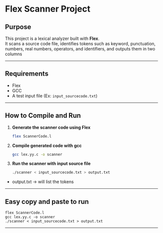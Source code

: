 # Flex Scanner Project

## Purpose
This project is a lexical analyzer built with **Flex**.  
It scans a source code file, identifies tokens such as keyword, punctuation, numbers, 
real numbers, operators, and identifiers, and outputs them in two columns

---

## Requirements
- Flex
- GCC
- A test input file (Ex: `input_sourcecode.txt`)

---

## How to Compile and Run

1. **Generate the scanner code using Flex**
   ```bash
   flex ScannerCode.l
2. **Compile generated code with gcc** 
    ```bash
    gcc lex.yy.c -o scanner
3. **Run the scanner with input source file**
    ```bash 
    ./scanner < input_sourcecode.txt > output.txt
- output.txt -> will list the tokens
---

## Easy copy and paste to run
    flex ScannerCode.l
    gcc lex.yy.c -o scanner
    ./scanner < input_sourcecode.txt > output.txt

---